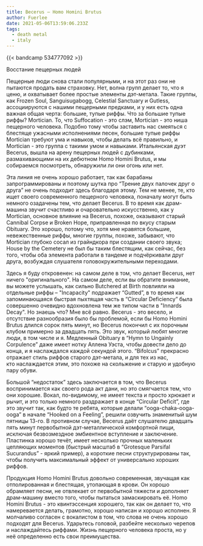 ```yaml
---
title: Becerus — Homo Homini Brutus
author: Fuerlee
date: 2021-05-06T13:59:06.233Z
tags:
  - death metal
  - italy
---
```

{{< bandcamp 534777092 >}}

Восстание пещерных людей



Пещерные люди снова стали популярными, и на этот раз они не пытаются продать вам страховку. Нет, волна групп делает то, что я ценю, и охватывает более простые элементы дэт-метала. Такие группы, как Frozen Soul, Sanguisugabogg, Celestial Sanctuary и Gutless, ассоциируются с нашими пещерными предками, и у них есть одна важная общая черта: большие, тупые риффы. Что за большие тупые риффы? Mortician. То, что Suffocation - это слэм, Mortician - это ниша пещерного человека. Подобно тому чтобы заставить нас смеяться с блестяще ужасными исполнениями песен, большие тупые риффы Mortician требуют ума и навыков, чтобы делать всё правильно, и Mortician - это группа с такими умом и навыками. Итальянская дуэт Becerus, вышла на арену пещерных людей с дубинками, размахивающими на их дебютном Homo Homini Brutus, и мы собираемся посмотреть, обнаружили ли они огонь или нет.



Эта линия не очень хорошо работает, так как барабаны запрограммированы и поэтому шутка про “Трение двух палочек друг о друга” не очень подходит здесь благодаря этому. Тем не менее, те, кто ищет своего современного пещерного человека, поначалу могут быть немного озадачены тем, что делает Becerus. В то время как драм-машина звучит счастливо и очаровательно искусственно, как у Mortician, основное влияние на Becerus, похоже, оказывают старый Cannibal Corpse и Broken Hope, приправленная по вкусу старым Obituary. Это хорошо, потому что, хотя мне нравятся большие, невежественные риффы, многие группы, похоже, забывают, что Mortician глубоко сосал из грайндкора при создании своего звука; House by the Cemetery не был бы таким блестящим, как сейчас, без того, чтобы оба элемента работали в тандеме и подчёркивали друг друга, возбуждая слушателя головокружительными переходами.



Здесь я буду откровенен: на самом деле в том, что делает Becerus, нет ничего "оригинального". На самом деле, если вы обратите внимание, вы можете услышать, как сильно Butchered at Birth повлияли на отдельные риффы – "Incapacity" подражает “Gutted”, в то время как запоминающаяся быстрая пыхтящая часть в “Circular Deficiency” была совершенно очевидно вдохновлена тем же типом части в "Innards Decay". Но знаешь что? Мне всё равно. Becerus - это весело, и отсутствие разнообразия было бы проблемой, если бы Homo Homini Brutus длился сорок пять минут, но Becerus покончил с их порочным клубом примерно за двадцать пять. Это звук, который любят многие люди, в том числе и я. Медленный Obituary в “Hymn to Ungainly Corpulence” даже имеет нотку Аллена Уэста, чтобы довести дело до конца, и я наслаждался каждой секундой этого. “Bifolcus” прекрасно отражает стиль риффов старого дэт-метала, и для тех из нас, кто наслаждается этим, это похоже на скольжение и старую и удобную пару обуви.



Большой “недостаток” здесь заключается в том, что Becerus воспринимается как своего рода акт дани, но это смягчается тем, что они хорошие. Вокал, по-видимому, не имеет текста и просто хрюкает и рычит, и это только немного раздражает в конце “Circular Deficit”, где это звучит так, как будто те ребята, которые делали “ooga-chaka-ooga-ooga” в начале “Hooked on a Feeling”, решили озвучить знаменитый шум пятницы 13-го. В противном случае, Becerus даёт слушателю двадцать пять минут первобытной дэт-металлической комфортной пищи, исключая безвозмездное эмбиентное вступление и заключение. Пластинка хорошо течёт, имеет несколько прочных маленьких цепляющих моментов (быстрый масштаб в “Grotesque Parsifal Sucurandus” - яркий пример), а короткие песни структурированы так, чтобы получить максимальный эффект от универсально хороших риффов.



Продукция Homo Homini Brutus довольно современная, звучащая как отполированная и блестящая, утопающая в крови. Он хорошо обрамляет песни, не отвлекает от первобытной тяжести и дополняет драм-машину вместо того, чтобы пытаться замаскировать её. Homo Homini Brutus - это квинтэссенция хорошего, так как он делает то, что намеревается делать, грамотно, хорошо написан и хорошо исполнен. Я молчаливо согласен с вокалистом в том, что слова не очень хорошо подходят для Becerus. Ударьтесь головой, разбейте несколько черепов и наслаждайтесь риффами. Жизнь пещерного человека проста, но у неё определенно есть свои преимущества.